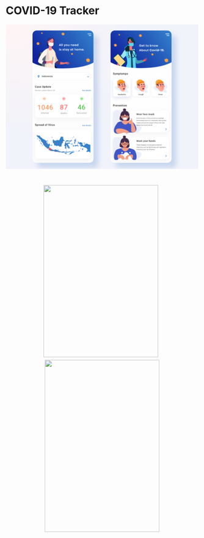 # COVID-19 Tracker

<p align="center"><img src=".github/screens.png?raw=true"/></p>

<h1 align="center">
<img align="center"><img src=".github/screen1.gif?raw=true" width="300" height="450"/>
<img align="center"><img src=".github/screen2.gif?raw=true" width="300" height="450"/>
</h1>
